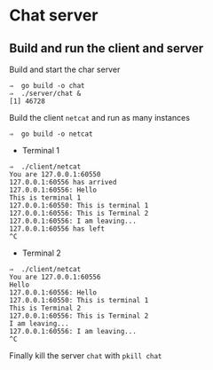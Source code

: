 # Chat server

## Build and run the client and server

Build and start the char server

```shell
⇒  go build -o chat
⇒  ./server/chat &
[1] 46728
```

Build the client `netcat` and run as many instances

```shell
⇒  go build -o netcat
```

- Terminal 1
```shell
⇒  ./client/netcat
You are 127.0.0.1:60550
127.0.0.1:60556 has arrived
127.0.0.1:60556: Hello
This is terminal 1
127.0.0.1:60550: This is terminal 1
127.0.0.1:60556: This is Terminal 2
127.0.0.1:60556: I am leaving...
127.0.0.1:60556 has left
^C
```

- Terminal 2
```shell
⇒  ./client/netcat
You are 127.0.0.1:60556
Hello
127.0.0.1:60556: Hello
127.0.0.1:60550: This is terminal 1
This is Terminal 2
127.0.0.1:60556: This is Terminal 2
I am leaving...
127.0.0.1:60556: I am leaving...
^C
```

Finally kill the server `chat` with `pkill chat`